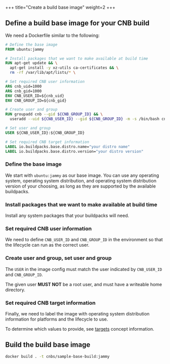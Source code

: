 +++
title="Create a build base image"
weight=2
+++

<!--more-->

## Define a build base image for your CNB build

We need a Dockerfile similar to the following:

```Dockerfile
# Define the base image
FROM ubuntu:jammy

# Install packages that we want to make available at build time
RUN apt-get update && \
  apt-get install -y xz-utils ca-certificates && \
  rm -rf /var/lib/apt/lists/* \

# Set required CNB user information
ARG cnb_uid=1000
ARG cnb_gid=1000
ENV CNB_USER_ID=${cnb_uid}
ENV CNB_GROUP_ID=${cnb_gid}

# Create user and group
RUN groupadd cnb --gid ${CNB_GROUP_ID} && \
  useradd --uid ${CNB_USER_ID} --gid ${CNB_GROUP_ID} -m -s /bin/bash cnb \

# Set user and group
USER ${CNB_USER_ID}:${CNB_GROUP_ID}

# Set required CNB target information
LABEL io.buildpacks.base.distro.name="your distro name"
LABEL io.buildpacks.base.distro.version="your distro version"
```

### Define the base image

We start with `ubuntu:jammy` as our base image.
You can use any operating system, operating system distribution, and operating system distribution version of your choosing,
as long as they are supported by the available buildpacks.

### Install packages that we want to make available at build time

Install any system packages that your buildpacks will need.

### Set required CNB user information

We need to define `CNB_USER_ID` and `CNB_GROUP_ID` in the environment so that the lifecycle can run as the correct user.

### Create user and group, set user and group

The `USER` in the image config must match the user indicated by `CNB_USER_ID` and `CNB_GROUP_ID`.

The given user **MUST NOT** be a root user, and must have a writeable home directory.

### Set required CNB target information

Finally, we need to label the image with operating system distribution information for platforms and the lifecycle to use.

To determine which values to provide, see [targets](/docs/for-buildpack-authors/concepts/targets/) concept information.

## Build the build base image

```bash
docker build . -t cnbs/sample-base-build:jammy
```
